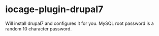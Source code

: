 # iocage-plugin-drupal7

Will install drupal7 and configures it for you.
MySQL root password is a random 10 character password.